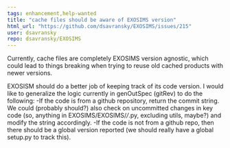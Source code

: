 ```yaml
---
tags: enhancement,help-wanted
title: "cache files should be aware of EXOSIMS version"
html_url: "https://github.com/dsavransky/EXOSIMS/issues/215"
user: dsavransky
repo: dsavransky/EXOSIMS
---
```


Currently, cache files are completely EXOSIMS version agnostic, which could lead to things breaking when trying to reuse old cached products with newer versions.

EXOSISM should do a better job of keeping track of its code version.  I would like to generalize the logic currently in genOutSpec (gitRev) to do the following:
-If the code is from a github repository, return the commit string.  We could (probably should?) also check on uncommitted changes in key code (so, anything in EXOSIMS/EXOSIMS/*/*.py, excluding utils, maybe?) and modify the string accordingly. 
-If the code is not from a github repo, then there should be a global version reported (we should really have a global setup.py to track this).  
